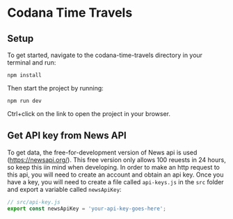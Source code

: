 # Codana Time Travels

## Setup
To get started, navigate to the codana-time-travels directory in your terminal and run:

```
npm install
```
Then start the project by running:

```
npm run dev
```
Ctrl+click on the link to open the project in your browser.

## Get API key from News API
To get data, the free-for-development version of News api is used (https://newsapi.org/). This free version only allows 100 reuests in 24 hours, so keep this iin mind when developing. In order to make an http request to this api, you will need to create an account and obtain an api key. Once you have a key, you will need to create a file called `api-keys.js` in the `src` folder and export a variable called `newsApiKey`:

```javascript
// src/api-key.js
export const newsApiKey = 'your-api-key-goes-here';
```
